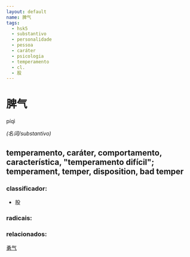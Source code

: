 ```yaml
--- 
layout: default
name: 脾气 
tags: 
  - hsk5
  - substantivo
  - personalidade
  - pessoa
  - caráter
  - psicologia
  - temperamento
  - cl.
  - 股
--- 
```

# 脾气 
píqì  
 
*(名词/substantivo)*  
## temperamento, caráter, comportamento, característica, "temperamento difícil"; temperament, temper, disposition, bad temper 
### classificador: 
  - 股 
### radicais: 
### relacionados: 
[勇气](/zhengshidu/hsk4/勇气)  
